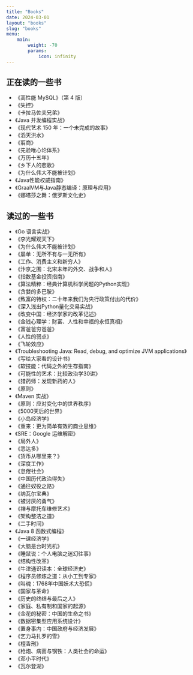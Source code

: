 ```yaml
---
title: "Books"
date: 2024-03-01
layout: "books"
slug: "books"
menu:
    main:
        weight: -70
        params: 
            icon: infinity
---
```


## 正在读的一些书
- 《高性能 MySQL》（第 4 版）
- 《失控》
- 《卡拉马佐夫兄弟》
- 《Java 并发编程实战》
- 《现代艺术 150 年：一个未完成的故事》
- 《滔天洪水》
- 《翦商》
- 《先验唯心论体系》
- 《万历十五年》
- 《乡下人的悲歌》
- 《为什么伟大不能被计划》
- 《Java性能权威指南》
- 《GraalVM与Java静态编译：原理与应用》
- 《娜塔莎之舞：俄罗斯文化史》

## 读过的一些书
- 《Go 语言实战》
- 《李光耀观天下》
- 《为什么伟大不能被计划》
- 《屡单：无所不有与一无所有》
- 《工作、消费主义和新穷人》
- 《汴京之围：北宋末年的外交、战争和人》
- 《指数基金投资指南》
- 《算法精粹：经典计算机科学问题的Python实现》
- 《贪婪的多巴胺》
- 《致富的特权：二十年来我们为央行政策付出的代价》
- 《深入浅出Python量化交易实战》
- 《改变中国：经济学家的改革记述》
- 《金钱心理学：财富、人性和幸福的永恒真相》
- 《富爸爸穷爸爸》
- 《人性的弱点》
- 《飞轮效应》
- 《Troubleshooting Java: Read, debug, and optimize JVM applications》
- 《写给大家看的设计书》
- 《软技能：代码之外的生存指南》
- 《可能性的艺术：比较政治学30讲》
- 《猎药师：发现新药的人》
- 《原则》
- 《Maven 实战》
- 《原则：应对变化中的世界秩序》
- 《5000天后的世界》
- 《小岛经济学》
- 《重来：更为简单有效的商业思维》
- 《SRE：Google 运维解密》
- 《局外人》
- 《悉达多》
- 《货币从哪里来？》
- 《深度工作》
- 《怠倦社会》
- 《中国历代政治得失》
- 《通往奴役之路》
- 《纳瓦尔宝典》
- 《被讨厌的勇气》
- 《禅与摩托车维修艺术》
- 《架构整洁之道》
- 《二手时间》
- 《Java 8 函数式编程》
- 《一课经济学》
- 《大脑是台时光机》
- 《睡鼠说：个人电脑之迷幻往事》
- 《结构性改革》
- 《牛津通识读本：全球经济史》
- 《程序员修炼之道：从小工到专家》
- 《叫魂：1768年中国妖术大恐慌》
- 《国家与革命》
- 《历史的终结与最后之人》
- 《家庭、私有制和国家的起源》
- 《金花的秘密：中国的生命之书》
- 《数据密集型应用系统设计》
- 《置身事内：中国政府与经济发展》
- 《乞力马扎罗的雪》
- 《檀香刑》
- 《枪炮、病菌与钢铁：人类社会的命运》
- 《邓小平时代》
- 《瓦尔登湖》
